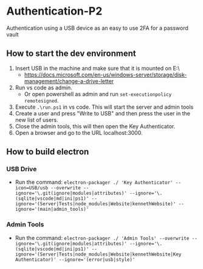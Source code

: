 # Authentication-P2

Authentication using a USB device as an easy to use 2FA for a password vault

## How to start the dev environment

1. Insert USB in the machine and make sure that it is mounted on E:\
    - https://docs.microsoft.com/en-us/windows-server/storage/disk-management/change-a-drive-letter
2.  Run vs code as admin.
    - Or open powershell as admin and run `set-executionpolicy remotesigned`.
3. Execute `.\run.ps1` in vs code. This will start the server and admin tools
4. Create a user and press "Write to USB" and then press the user in the new list of users.
5. Close the admin tools, this will then open the Key Authenticator.
6. Open a browser and go to the URL localhost:3000.

## How to build electron

### USB Drive
- Run the command: `electron-packager ./ 'Key Authenticator' --icon=USB/usb --overwrite --ignore='\.git(ignore|modules|attributes)' --ignore='\.(sqlite|vscode|md|ini|ps1)' --ignore='(Server|Tests|node_modules|Website|kennethWebsite)' --ignore='(main|admin_tools)'`

### Admin Tools
- Run the command: `electron-packager ./ 'Admin Tools' --overwrite --ignore='\.git(ignore|modules|attributes)' --ignore='\.(sqlite|vscode|md|ini|ps1)' --ignore='(Server|Tests|node_modules|Website|kennethWebsite|Key Authenticator)' --ignore='(error|usb|style)'`